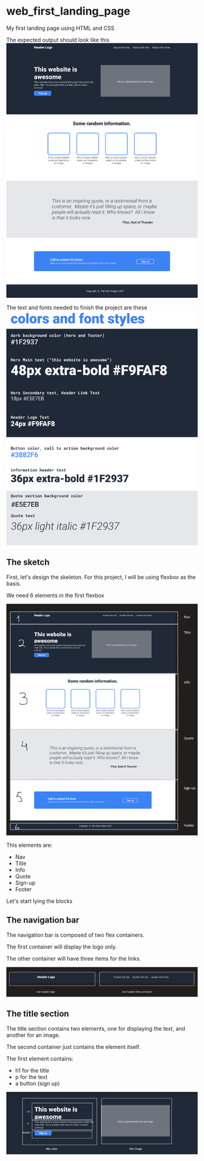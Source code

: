 # web_first_landing_page
My first landing page using HTML and CSS

The expected output should look like this ![Full design goal](01-full-design.png)

The text and fonts needed to finish the project are these ![Text and fonts specification](02-text-fonts.png)

## The sketch

First, let's design the skeleton. For this project, I will be using flexbox as the basis.

We need 6 elements in the first flexbox

![The overall sketch](design-process/01-overall.png)

This elements are:
* Nav
* Title
* Info
* Quote
* Sign-up
* Footer

Let's start lying the blocks

## The navigation bar

The navigation bar is composed of two flex containers.

The first container will display the logo only.

The other container will have three items for the links.

![The navigation bar sketch](design-process/02-nav-bar.png)

## The title section

The title section contains two elements, one for displaying the text, and another for an image.

The second container just contains the element itself.

The first element contains:

* h1 for the title
* p for the text
* a button (sign up)

![The title section sketch](design-process/03-title.png)

